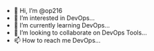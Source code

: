 - 👋 Hi, I’m @op216
- 👀 I’m interested in DevOps...
- 🌱 I’m currently learning DevOps...
- 💞️ I’m looking to collaborate on DevOps Tools...
- 📫 How to reach me DevOps...

<!---
op216/op216 is a ✨ special ✨ repository because its `README.md` (this file) appears on your GitHub profile.
You can click the Preview link to take a look at your changes.
--->

